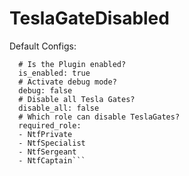 # TeslaGateDisabled

Default Configs:

```TeslaGateDisabled:
  # Is the Plugin enabled?
  is_enabled: true
  # Activate debug mode?
  debug: false
  # Disable all Tesla Gates?
  disable_all: false
  # Which role can disable TeslaGates?
  required_role:
  - NtfPrivate
  - NtfSpecialist
  - NtfSergeant
  - NtfCaptain```
